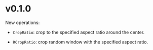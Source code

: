 # v0.1.0

New operations:

- `CropRatio`: crop to the specified aspect ratio around the center.

- `RCropRatio`: crop random window with the specified aspect ratio.
